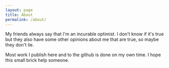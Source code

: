 ```yaml
---
layout: page
title: About
permalink: /about/
---
```


My friends always say that I'm an incurable optimist. I don't know if it's true but they also have some other opinions about me that are true, so maybe they don't lie.

Most work I publish here and to the github is done on my own time. I hope this small brick help someone.
